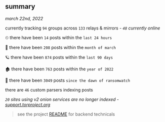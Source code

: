 
## summary
_march 22nd, 2022_

currently tracking `94` groups across `133` relays & mirrors - _`48` currently online_

⏲ there have been `14` posts within the `last 24 hours`

🦈 there have been `208` posts within the `month of march`

🪐 there have been `874` posts within the `last 90 days`

🏚 there have been `763` posts within the `year of 2022`

🦕 there have been `3049` posts `since the dawn of ransomwatch`

there are `46` custom parsers indexing posts

_`20` sites using v2 onion services are no longer indexed - [support.torproject.org](https://support.torproject.org/onionservices/v2-deprecation/)_

> see the project [README](https://github.com/thetanz/ransomwatch#ransomwatch--) for backend technicals
